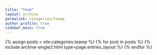 ```yaml
---
title: "Team"
layout: archive
permalink: categories/teamp
author_profile: true
sidebar_main: true
---
```



{% assign posts = site.categories.teamp %}
{% for post in posts %} {% include archive-single2.html type=page.entries_layout %} {% endfor %}